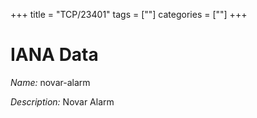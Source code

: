 +++
title = "TCP/23401"
tags = [""]
categories = [""]
+++

# IANA Data

_Name:_ novar-alarm

_Description:_ Novar Alarm

